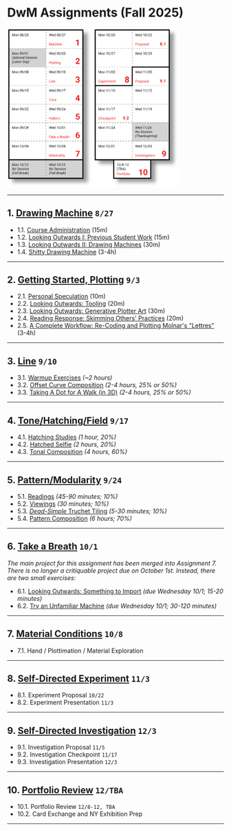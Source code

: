 # DwM Assignments (Fall 2025)

<img src="../../syllabus/img/2025_schedule.png" width="400">


---

## 1. [Drawing Machine](01_drawing_machine/README.md) `8/27`

* 1.1. [Course Administration](01_drawing_machine/README.md#11-course-administration) (15m)
* 1.2. [Looking Outwards I: Previous Student Work](01_drawing_machine/README.md#12-looking-outwards-i-previous-student-work) (15m)
* 1.3. [Looking Outwards II: Drawing Machines](01_drawing_machine/README.md#13-looking-outwards-ii-drawing-machines) (30m)
* 1.4. [Shitty Drawing Machine](01_drawing_machine/README.md#14-%EF%B8%8F-shitty-drawing-machine) (3-4h)


---

## 2. [Getting Started, Plotting](02_getting_started/README.md) `9/3`

* 2.1. [Personal Speculation](02_getting_started/README.md#21-personal-speculation) (10m)
* 2.2. [Looking Outwards: Tooling](02_getting_started/README.md#22-looking-outwards-tooling) (20m) 
* 2.3. [Looking Outwards: Generative Plotter Art](02_getting_started/README.md#23-looking-outwards-generative-plotter-art) (30m)
* 2.4. [Reading Response: Skimming Others' Practices](02_getting_started/README.md#24-reading-response-skimming-others-practices) (20m)
* 2.5. [A Complete Workflow: Re-Coding and Plotting Molnar's "Lettres"](02_getting_started/README.md#25-re-coding-and-plotting-molnars-lettres) (3-4h)


---

## 3. [Line](03_line/README.md) `9/10`

* 3.1. [Warmup Exercises](03_line/README.md#31-warmup-exercises) *(~2 hours)*
* 3.2. [Offset Curve Composition](03_line/README.md#32-offset-curve-composition) *(2-4 hours, 25% or 50%)*
* 3.3. [Taking A Dot for A Walk (in 3D)](03_line/README.md#33-taking-a-dot-for-a-walk-in-3d) *(2-4 hours, 25% or 50%)*


---

## 4. [Tone/Hatching/Field](04_tone/README.md) `9/17`

* 4.1. [Hatching Studies](04_tone/README.md#41-hatching-studies) *(1 hour, 20%)*
* 4.2. [Hatched Selfie](04_tone/README.md#42-hatched-selfie) *(2 hours, 20%)*
* 4.3. [Tonal Composition](04_tone/README.md#43-tonal-composition) *(4 hours, 60%)*


---

## 5. [Pattern/Modularity](05_pattern/README.md) `9/24`

* 5.1. [Readings](05_pattern/README.md#51-readings) *(45-90 minutes; 10%)*
* 5.2. [Viewings](05_pattern/README.md#52-viewings) *(30 minutes; 10%)*
* 5.3. [*Dead-Simple* Truchet Tiling](05_pattern/README.md#53-dead-simple-truchet-tiling) *(5-30 minutes; 10%)*
* 5.4. [Pattern Composition](05_pattern/README.md#54-pattern-composition) *(6 hours; 70%)* 

---

## 6. [Take a Breath](06_take_a_breath/README.md) `10/1` 

*The main project for this assignment has been merged into Assignment 7.<br />There is no longer a critiquable project due on October 1st. Instead, there are two small exercises:*

* 6.1. [Looking Outwards: Something to Import](06_take_a_breath/README.md) *(due Wednesday 10/1; 15-20 minutes)*
* 6.2. [Try an Unfamiliar Machine](06_take_a_breath/README.md) *(due Wednesday 10/1; 30-120 minutes)*


---

## 7. [Material Conditions](07_material_conditions/README.md) `10/8`


* 7.1. Hand / Plottimation / Material Exploration


---

## 8. [Self-Directed Experiment](08_self_directed_experiment/README.md) `11/3`

* 8.1. Experiment Proposal `10/22`
* 8.2. Experiment Presentation `11/3`


---

## 9. [Self-Directed Investigation](09_self_directed_investigation/README.md) `12/3`

* 9.1. Investigation Proposal `11/5`
* 9.2. Investigation Checkpoint `11/17`
* 9.3. Investigation Presentation `12/3`


---

## 10. [Portfolio Review](10_portfolio_review/README.md) `12/TBA`

* 10.1. Portfolio Review `12/8-12, TBA`
* 10.2. Card Exchange and NY Exhibition Prep

---
